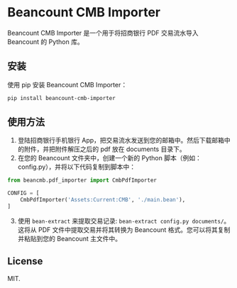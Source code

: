 # Beancount CMB Importer

Beancount CMB Importer 是一个用于将招商银行 PDF 交易流水导入 Beancount 的 Python 库。

## 安装

使用 pip 安装 Beancount CMB Importer：

```bash
pip install beancount-cmb-importer
```

## 使用方法

1. 登陆招商银行手机银行 App，把交易流水发送到您的邮箱中。然后下载邮箱中的附件，并把附件解压之后的 pdf 放在 documents 目录下。
2. 在您的 Beancount 文件夹中，创建一个新的 Python 脚本（例如：config.py），并将以下代码复制到脚本中：
```python
from beancmb.pdf_importer import CmbPdfImporter

CONFIG = [
    CmbPdfImporter('Assets:Current:CMB', './main.bean'),
]
```
3. 使用 `bean-extract` 来提取交易记录: `bean-extract config.py documents/`。这将从 PDF 文件中提取交易并将其转换为 Beancount 格式。您可以将其复制并粘贴到您的 Beancount 主文件中。


## License

MIT.
